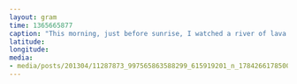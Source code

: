 ```yaml
---
layout: gram
time: 1365665877
caption: "This morning, just before sunrise, I watched a river of lava flow into the ocean. Dream come true."
latitude: 
longitude: 
media:
- media/posts/201304/11287873_997565863588299_615919201_n_17842661785000351.jpg
---
```

